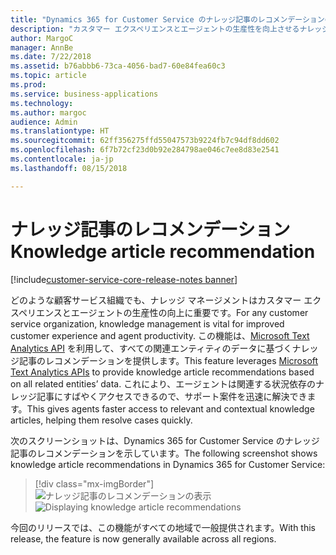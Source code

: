 ```yaml
---
title: "Dynamics 365 for Customer Service のナレッジ記事のレコメンデーションのしくみの確認"
description: "カスタマー エクスペリエンスとエージェントの生産性を向上させるナレッジ記事のレコメンデーション機能について理解します"
author: MargoC
manager: AnnBe
ms.date: 7/22/2018
ms.assetid: b76abbb6-73ca-4056-bad7-60e84fea60c3
ms.topic: article
ms.prod: 
ms.service: business-applications
ms.technology: 
ms.author: margoc
audience: Admin
ms.translationtype: HT
ms.sourcegitcommit: 62ff356275ffd55047573b9224fb7c94df8dd602
ms.openlocfilehash: 6f7b72cf23d0b92e284798ae046c7ee8d83e2541
ms.contentlocale: ja-jp
ms.lasthandoff: 08/15/2018

---
```

#  <a name="knowledge-article-recommendation"></a><span data-ttu-id="e7072-103">ナレッジ記事のレコメンデーション</span><span class="sxs-lookup"><span data-stu-id="e7072-103">Knowledge article recommendation</span></span> 

[!include[customer-service-core-release-notes banner](../../includes/customer-service-core-release-notes.md)]



<span data-ttu-id="e7072-104">どのような顧客サービス組織でも、ナレッジ マネージメントはカスタマー エクスペリエンスとエージェントの生産性の向上に重要です。</span><span class="sxs-lookup"><span data-stu-id="e7072-104">For any customer service organization, knowledge management is vital for improved customer experience and agent productivity.</span></span>  <span data-ttu-id="e7072-105">この機能は、[Microsoft Text Analytics API](https://azure.microsoft.com/en-in/services/cognitive-services/text-analytics/) を利用して、すべての関連エンティティのデータに基づくナレッジ記事のレコメンデーションを提供します。</span><span class="sxs-lookup"><span data-stu-id="e7072-105">This feature leverages [Microsoft Text Analytics APIs](https://azure.microsoft.com/en-in/services/cognitive-services/text-analytics/) to provide knowledge article recommendations based on all related entities’ data.</span></span> <span data-ttu-id="e7072-106">これにより、エージェントは関連する状況依存のナレッジ記事にすばやくアクセスできるので、サポート案件を迅速に解決できます。</span><span class="sxs-lookup"><span data-stu-id="e7072-106">This gives agents faster access to relevant and contextual knowledge articles, helping them resolve cases quickly.</span></span>

<span data-ttu-id="e7072-107">次のスクリーンショットは、Dynamics 365 for Customer Service のナレッジ記事のレコメンデーションを示しています。</span><span class="sxs-lookup"><span data-stu-id="e7072-107">The following screenshot shows knowledge article recommendations in Dynamics 365 for Customer Service:</span></span> 

> [!div class="mx-imgBorder"]
> <span data-ttu-id="e7072-108">![](media/knowledge-article-suggestion.png "ナレッジ記事のレコメンデーションの表示")</span><span class="sxs-lookup"><span data-stu-id="e7072-108">![](media/knowledge-article-suggestion.png "Displaying knowledge article recommendations")</span></span>

<span data-ttu-id="e7072-109">今回のリリースでは、この機能がすべての地域で一般提供されます。</span><span class="sxs-lookup"><span data-stu-id="e7072-109">With this release, the feature is now generally available across all regions.</span></span> 

